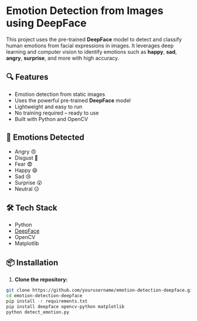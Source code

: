 # Emotion Detection from Images using DeepFace

This project uses the pre-trained **DeepFace** model to detect and classify human emotions from facial expressions in images. It leverages deep learning and computer vision to identify emotions such as **happy**, **sad**, **angry**, **surprise**, and more with high accuracy.

## 🔍 Features

- Emotion detection from static images
- Uses the powerful pre-trained **DeepFace** model
- Lightweight and easy to run
- No training required – ready to use
- Built with Python and OpenCV

## 🧠 Emotions Detected

- Angry 😠  
- Disgust 🤢  
- Fear 😨  
- Happy 😄  
- Sad 😢  
- Surprise 😲  
- Neutral 😐  

## 🛠️ Tech Stack

- Python
- [DeepFace](https://github.com/serengil/deepface)
- OpenCV
- Matplotlib

## 📦 Installation

1. **Clone the repository:**

```bash
git clone https://github.com/yourusername/emotion-detection-deepface.git
cd emotion-detection-deepface
pip install -r requirements.txt
pip install deepface opencv-python matplotlib
python detect_emotion.py
